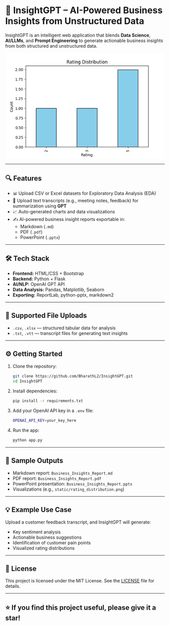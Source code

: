 # 🚀 InsightGPT – AI-Powered Business Insights from Unstructured Data

InsightGPT is an intelligent web application that blends **Data Science**, **AI/LLMs**, and **Prompt Engineering** to generate actionable business insights from both structured and unstructured data.

<p align="center">
  <img src="static/rating_distribution.png" width="500" alt="Insights Visualization">
</p>

---

## 🔍 Features

- 📊 Upload CSV or Excel datasets for Exploratory Data Analysis (EDA)  
- 🧠 Upload text transcripts (e.g., meeting notes, feedback) for summarization using **GPT**  
- 📈 Auto-generated charts and data visualizations  
- ✍️ AI-powered business insight reports exportable in:  
  - Markdown (`.md`)  
  - PDF (`.pdf`)  
  - PowerPoint (`.pptx`)  

---

## 🛠️ Tech Stack

- **Frontend:** HTML/CSS + Bootstrap  
- **Backend:** Python + Flask  
- **AI/NLP:** OpenAI GPT API  
- **Data Analysis:** Pandas, Matplotlib, Seaborn  
- **Exporting:** ReportLab, python-pptx, markdown2  

---

## 📁 Supported File Uploads

- `.csv`, `.xlsx` — structured tabular data for analysis  
- `.txt`, `.vtt` — transcript files for generating text insights  

---

## ⚙️ Getting Started

1. Clone the repository:
    ```bash
    git clone https://github.com/BharathL2/InsightGPT.git
    cd InsightGPT
    ```

2. Install dependencies:
    ```bash
    pip install -r requirements.txt
    ```

3. Add your OpenAI API key in a `.env` file:
    ```bash
    OPENAI_API_KEY=your_key_here
    ```

4. Run the app:
    ```bash
    python app.py
    ```

---

## 📄 Sample Outputs

- Markdown report: `Business_Insights_Report.md`  
- PDF report: `Business_Insights_Report.pdf`  
- PowerPoint presentation: `Business_Insights_Report.pptx`  
- Visualizations (e.g., `static/rating_distribution.png`)  

---

## 💡 Example Use Case

Upload a customer feedback transcript, and InsightGPT will generate:  
- Key sentiment analysis  
- Actionable business suggestions  
- Identification of customer pain points  
- Visualized rating distributions  

---

## 📜 License

This project is licensed under the MIT License. See the [LICENSE](LICENSE) file for details.

---

## ⭐ If you find this project useful, please give it a star!
